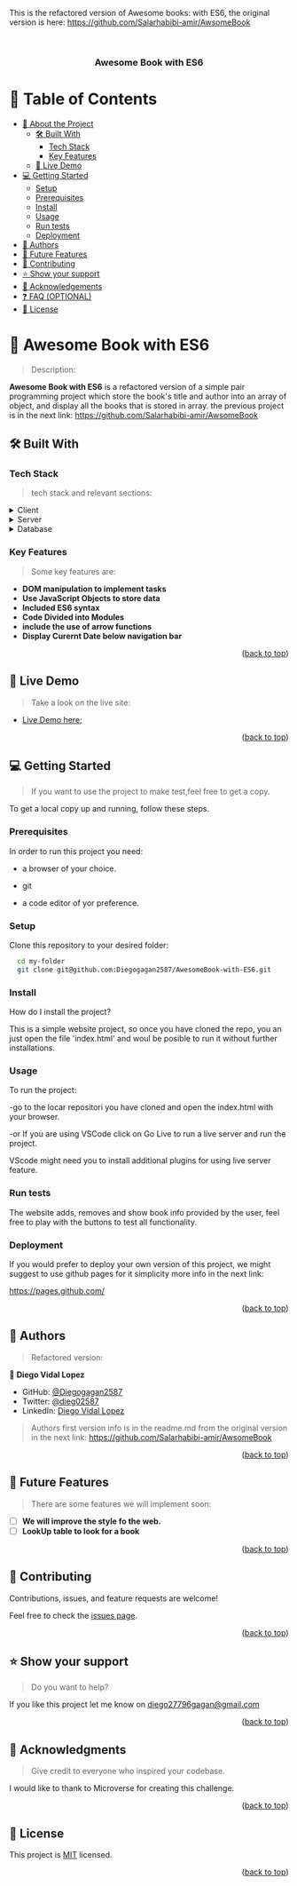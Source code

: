 This is the refactored version of Awesome books: with ES6, the original version is here: https://github.com/Salarhabibi-amir/AwsomeBook
<a name="readme-top"></a>


<div align="center">
  <br/>

  <h3><b>Awesome Book with ES6 </b></h3>

</div>

<!-- TABLE OF CONTENTS -->

# 📗 Table of Contents

- [📖 About the Project](#about-project)
  - [🛠 Built With](#built-with)
    - [Tech Stack](#tech-stack)
    - [Key Features](#key-features)
  - [🚀 Live Demo](#live-demo)
- [💻 Getting Started](#getting-started)
  - [Setup](#setup)
  - [Prerequisites](#prerequisites)
  - [Install](#install)
  - [Usage](#usage)
  - [Run tests](#run-tests)
  - [Deployment](#deployment)
- [👥 Authors](#authors)
- [🔭 Future Features](#future-features)
- [🤝 Contributing](#contributing)
- [⭐️ Show your support](#support)
- [🙏 Acknowledgements](#acknowledgements)
- [❓ FAQ (OPTIONAL)](#faq)
- [📝 License](#license)

<!-- PROJECT DESCRIPTION -->

# 📖  Awesome Book with ES6  <a id="about-project"></a>

> Description:

**Awesome Book with ES6**  is a refactored version of a simple pair programming project which store the book's title and author into an array of object, and display all the books that is stored in array. the previous project is in the next link:
https://github.com/Salarhabibi-amir/AwsomeBook


## 🛠 Built With <a name="built-with"></a>

### Tech Stack <a name="tech-stack"></a>

> tech stack and relevant sections:

<details>
  <summary>Client</summary>
  <ul>
    <li><a href="https://developer.mozilla.org/es/docs/Web/HTML">HTML</a></li>
    <li><a href="https://developer.mozilla.org/es/docs/Web/CSS">CSS</a></li>
    <li><a href="https://developer.mozilla.org/es/docs/Web/JavaScript">JavaScript</a></li>
  </ul>
</details>

<details>
  <summary>Server</summary>
  <ul>
    <li><a href="https://pages.github.com/">Github Pages</a></li>
  </ul>
</details>

<details>
<summary>Database</summary>
  <ul>
    <li><a href="#">Not Applicable so far</a></li>
  </ul>
</details>

<!-- Features -->

### Key Features <a name="key-features"></a>

> Some key features are:

- **DOM manipulation to implement tasks**
- **Use JavaScript Objects to store data**
- **Included ES6 syntax**
- **Code Divided into Modules**
- **include the use of arrow functions**
- **Display Curernt Date below navigation bar**

<p align="right">(<a href="#readme-top">back to top</a>)</p>

<!-- LIVE DEMO -->

## 🚀 Live Demo <a name="live-demo"></a>

> Take a look on the live site:

- [Live Demo here](https://diegogagan2587.github.io/AwesomeBook-with-ES6/);

<p align="right">(<a href="#readme-top">back to top</a>)</p>

<!-- GETTING STARTED -->

## 💻 Getting Started <a name="getting-started"></a>

> If you want to use the project to make test,feel free to get a copy.

To get a local copy up and running, follow these steps.

### Prerequisites

In order to run this project you need:

- a browser of your choice.

- git

- a code editor of yor preference.



### Setup

Clone this repository to your desired folder:

```sh
  cd my-folder
  git clone git@github.com:Diegogagan2587/AwesomeBook-with-ES6.git
```


### Install

How do I install the project?

This is a simple website project, so once you have cloned the repo,
 you an just open the file 'index.html' and woul be posible to run it without further installations.

### Usage

To run the project:

-go to the locar repositori you have cloned and open the index.html with your browser.

-or If you are using VSCode click on Go Live to run a live server and run the project.

VScode might need you to install additional plugins for using live server feature.

### Run tests

The website adds, removes and show book info provided by the user, 
feel free to play with the buttons to test all functionality.

### Deployment

If you would prefer to deploy your own version of this project, we might suggest to use github pages for it simplicity
more info in the next link:

https://pages.github.com/

<p align="right">(<a href="#readme-top">back to top</a>)</p>

<!-- AUTHORS -->

## 👥 Authors <a name="authors"></a>

> Refactored version:

👤 **Diego Vidal Lopez**

- GitHub: [@Diegogagan2587](https://github.com/Diegogagan2587)
- Twitter: [@dieg02587](https://twitter.com/dieg02587)
- LinkedIn: [Diego Vidal Lopez](https://www.linkedin.com/in/diego-vidal2587/)

> Authors first version info is in the readme.md from the original version in the next link:
https://github.com/Salarhabibi-amir/AwsomeBook

<p align="right">(<a href="#readme-top">back to top</a>)</p>

<!-- FUTURE FEATURES -->

## 🔭 Future Features <a name="future-features"></a>

> There are some features we will implement soon:

- [ ] **We will improve the style fo the web.**
- [ ] **LookUp table to look for a book**

<p align="right">(<a href="#readme-top">back to top</a>)</p>

<!-- CONTRIBUTING -->

## 🤝 Contributing <a name="contributing"></a>

Contributions, issues, and feature requests are welcome!

Feel free to check the [issues page](https://github.com/Diegogagan2587/AwesomeBook-with-ES6/issues/1).

<p align="right">(<a href="#readme-top">back to top</a>)</p>

<!-- SUPPORT -->

## ⭐️ Show your support <a name="support"></a>

> Do you want to help?

If you like this project let me know on diego27796gagan@gmail.com

<p align="right">(<a href="#readme-top">back to top</a>)</p>

<!-- ACKNOWLEDGEMENTS -->

## 🙏 Acknowledgments <a name="acknowledgements"></a>

> Give credit to everyone who inspired your codebase.

I would like to thank to Microverse for creating this challenge.

<p align="right">(<a href="#readme-top">back to top</a>)</p>



## 📝 License <a name="license"></a>

This project is [MIT](./LICENSE) licensed.

<p align="right">(<a href="#readme-top">back to top</a>)</p>
